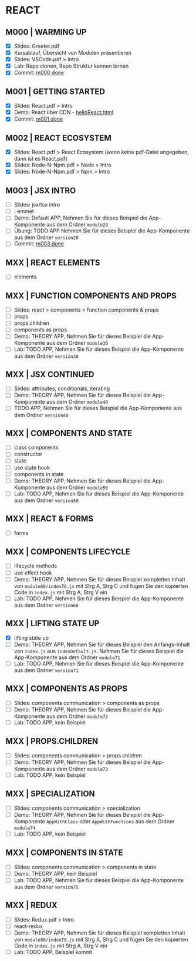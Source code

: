 ﻿# REACT

## M000 | WARMING UP

- [x] Slides: Greeter.pdf
- [x] Kursablauf, Übersicht von Modulen präsentieren
- [x] Slides: VSCode.pdf > Intro
- [x] Lab: Repo clonen, Repo Struktur kennen lernen
- [x] Commit: [m000 done](https://github.com/ppedvAG/2021-04-08-react/commit/5fa5d98f9208f0b8abcef068badea309b5bc086b)

## M001 | GETTING STARTED

- [x] Slides: React.pdf > Intro
- [x] Demo: React über CDN - [helloReact.html](m001/helloReact.html)
- [x] Commit: [m001 done](https://github.com/ppedvAG/2021-04-08-react/commit/f2c57bd740603eb839c7482a50f40ab32a90a97a)

## M002 | REACT ECOSYSTEM

- [x] Slides: React.pdf > React Ecosystem (wenn keine pdf-Datei angegeben, dann ist es React.pdf)
- [x] Slides: Node-N-Npm.pdf > Node > Intro
- [x] Slides: Node-N-Npm.pdf > Npm > Intro

## M003 | JSX INTRO

- [ ] Slides: jsx/tsx intro
- [ ] : emmet
- [ ] Demo: Default APP, Nehmen Sie für dieses Beispiel die App-Komponente aus dem Ordner `module20`
- [ ] Übung: TODO APP Nehmen Sie für dieses Beispiel die App-Komponente aus dem Ordner `version20`
- [ ] Commit: [m003 done]()

## MXX | REACT ELEMENTS

- [ ] elements

## MXX | FUNCTION COMPONENTS AND PROPS

- [ ] Slides: react > components > function components & props
- [ ] props
- [ ] props.children
- [ ] components as props
- [ ] Demo: THEORY APP, Nehmen Sie für dieses Beispiel die App-Komponente aus dem Ordner `module30`
- [ ] Lab: TODO APP, Nehmen Sie für dieses Beispiel die App-Komponente aus dem Ordner `version30`

## MXX | JSX CONTINUED

- [ ] Slides: attributes, conditionals, iterating
- [ ] Demo: THEORY APP, Nehmen Sie für dieses Beispiel die App-Komponente aus dem Ordner `module40`
- [ ] TODO APP, Nehmen Sie für dieses Beispiel die App-Komponente aus dem Ordner `version40`

## MXX | COMPONENTS AND STATE

- [ ] class components
- [ ] constructor
- [ ] state
- [ ] use state hook
- [ ] components in state
- [ ] Demo: THEORY APP, Nehmen Sie für dieses Beispiel die App-Komponente aus dem Ordner `module50`
- [ ] Lab: TODO APP, Nehmen Sie für dieses Beispiel die App-Komponente aus dem Ordner `version50`

## MXX | REACT & FORMS

- [ ] forms

## MXX | COMPONENTS LIFECYCLE

- [ ] lifecycle methods
- [ ] use effect hook
- [ ] Demo: THEORY APP, Nehmen Sie für dieses Beispiel kompletten Inhalt von `module60/indexT6.js` mit Strg A, Strg C und fügen Sie den kopierten Code in `index.js` mit Strg A, Strg V ein
- [ ] Lab: TODO APP, Nehmen Sie für dieses Beispiel die App-Komponente aus dem Ordner `version60`

## MXX | LIFTING STATE UP

- [x] lifting state up
- [ ] Demo: THEORY APP, Nehmen Sie für dieses Beispiel den Anfangs-Inhalt von `index.js` aus `indexDefault.js`. Nehmen Sie für dieses Beispiel die App-Komponente aus dem Ordner `module71`
- [ ] Lab: TODO APP, Nehmen Sie für dieses Beispiel die App-Komponente aus dem Ordner `version71`

## MXX | COMPONENTS AS PROPS

- [ ] Slides: components communication > components as props
- [ ] Demo: THEORY APP, Nehmen Sie für dieses Beispiel die App-Komponente aus dem Ordner `module72`
- [ ] Lab: TODO APP, kein Beispiel

## MXX | PROPS.CHILDREN

- [ ] Slides: components communication > props children
- [ ] Demo: THEORY APP, Nehmen Sie für dieses Beispiel die App-Komponente aus dem Ordner `module73`
- [ ] Lab: TODO APP, kein Beispiel

## MXX | SPECIALIZATION

- [ ] Slides: components communication > specialization
- [ ] Demo: THEORY APP, Nehmen Sie für dieses Beispiel die App-Komponente `AppWithClass` oder `AppWithFunctions` aus dem Ordner `module74`
- [ ] Lab: TODO APP, kein Beispiel

## MXX | COMPONENTS IN STATE

- [ ] Slides: components communication > components in state
- [ ] Demo: THEORY APP, kein Beispiel
- [ ] Lab: TODO APP, Nehmen Sie für dieses Beispiel die App-Komponente aus dem Ordner `version75`

## MXX | REDUX

- [ ] Slides: Redux.pdf > Intro
- [ ] react-redux
- [ ] Demo: THEORY APP, Nehmen Sie für dieses Beispiel kompletten Inhalt von `module80/indexT8.js` mit Strg A, Strg C und fügen Sie den kopierten Code in `index.js` mit Strg A, Strg V ein
- [ ] Lab: TODO APP, Beispiel kommt
